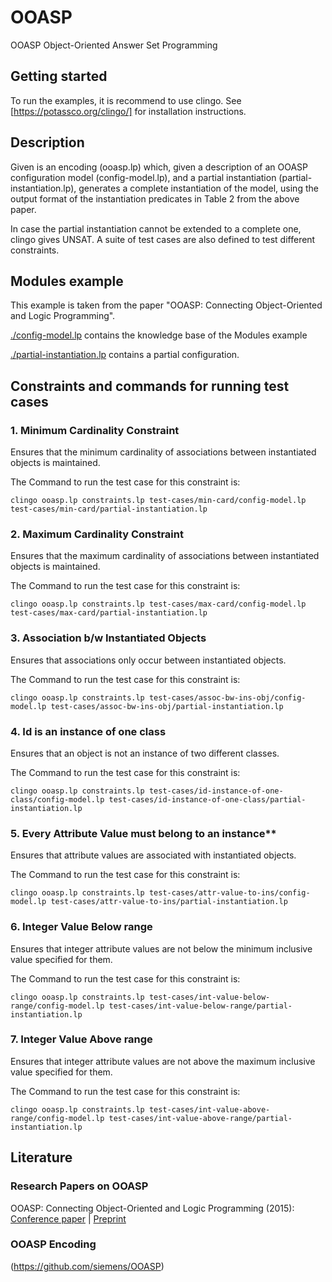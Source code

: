 # OOASP

OOASP Object-Oriented Answer Set Programming

## Getting started

To run the examples, it is recommend to use clingo.
See [https://potassco.org/clingo/] for installation instructions.

## Description

Given is an encoding (ooasp.lp) which, given a description of an OOASP configuration
model (config-model.lp), and a partial instantiation (partial-instantiation.lp), generates a complete instantiation of the model,
using the output format of the instantiation predicates in Table 2 from the above paper.

In case the partial instantiation cannot be extended to a complete one, clingo gives UNSAT. A suite of test cases are also defined to test different constraints.

## Modules example

This example is taken from the paper "OOASP: Connecting Object-Oriented and Logic Programming".

[./config-model.lp](./config-model.lp) contains the knowledge base of the Modules example

[./partial-instantiation.lp](./partial-instantiation.lp) contains a partial configuration.

## Constraints and commands for running test cases

### 1. Minimum Cardinality Constraint

Ensures that the minimum cardinality of associations between instantiated objects is maintained.

The Command to run the test case for this constraint is:
```
clingo ooasp.lp constraints.lp test-cases/min-card/config-model.lp test-cases/min-card/partial-instantiation.lp
```

### 2. Maximum Cardinality Constraint

Ensures that the maximum cardinality of associations between instantiated objects is maintained.

The Command to run the test case for this constraint is:
```
clingo ooasp.lp constraints.lp test-cases/max-card/config-model.lp test-cases/max-card/partial-instantiation.lp
```

### 3. Association b/w Instantiated Objects

Ensures that associations only occur between instantiated objects.

The Command to run the test case for this constraint is:
```
clingo ooasp.lp constraints.lp test-cases/assoc-bw-ins-obj/config-model.lp test-cases/assoc-bw-ins-obj/partial-instantiation.lp
```
### 4. Id is an instance of one class

Ensures that an object is not an instance of two different classes.

The Command to run the test case for this constraint is:
```
clingo ooasp.lp constraints.lp test-cases/id-instance-of-one-class/config-model.lp test-cases/id-instance-of-one-class/partial-instantiation.lp
```
### 5. Every Attribute Value must belong to an instance**

Ensures that attribute values are associated with instantiated objects.

The Command to run the test case for this constraint is:
```
clingo ooasp.lp constraints.lp test-cases/attr-value-to-ins/config-model.lp test-cases/attr-value-to-ins/partial-instantiation.lp
```
### 6. Integer Value Below range

Ensures that integer attribute values are not below the minimum inclusive value specified for them.

The Command to run the test case for this constraint is:
```
clingo ooasp.lp constraints.lp test-cases/int-value-below-range/config-model.lp test-cases/int-value-below-range/partial-instantiation.lp
```
### 7. Integer Value Above range

Ensures that integer attribute values are not above the maximum inclusive value specified for them.

The Command to run the test case for this constraint is:
```
clingo ooasp.lp constraints.lp test-cases/int-value-above-range/config-model.lp test-cases/int-value-above-range/partial-instantiation.lp
```

## Literature

### Research Papers on OOASP

OOASP: Connecting Object-Oriented and Logic Programming (2015): [Conference paper](https://doi.org/10.1007/978-3-319-23264-5_28) | [Preprint](https://arxiv.org/abs/1508.03032)

### OOASP Encoding

(https://github.com/siemens/OOASP)
